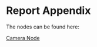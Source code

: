 # Report Appendix

The nodes can be found here:

[Camera Node](RobotProject/Robotproject/Camera_node.py)

